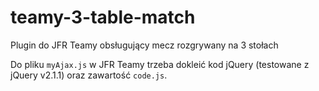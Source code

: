 # teamy-3-table-match
Plugin do JFR Teamy obsługujący mecz rozgrywany na 3 stołach

Do pliku `myAjax.js` w JFR Teamy trzeba dokleić 
kod jQuery (testowane z jQuery v2.1.1)
oraz zawartość `code.js`.
